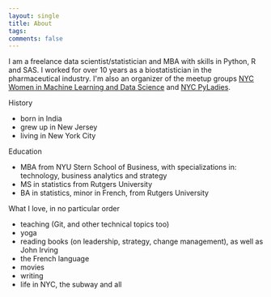 ```yaml
---
layout: single
title: About
tags: 
comments: false
---
```


I am a freelance data scientist/statistician and MBA with skills in Python, R and SAS. I worked for over 10 years as a biostatistician in the pharmaceutical industry.  I'm also an organizer of the meetup groups [NYC Women in Machine Learning and Data Science](wimlds.org) and [NYC PyLadies](https://www.meetup.com/NYC-PyLadies/).

History
- born in India
- grew up in New Jersey
- living in New York City

Education
- MBA from NYU Stern School of Business, with specializations in: technology, business analytics and strategy
- MS in statistics from Rutgers University
- BA in statistics, minor in French, from Rutgers University

What I love, in no particular order
- teaching (Git, and other technical topics too)
- yoga
- reading books (on leadership, strategy, change management), as well as John Irving
- the French language
- movies
- writing
- life in NYC, the subway and all
 
